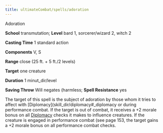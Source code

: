 ```yaml
---
title: ultimateCombat/spells/adoration
---
```

Adoration

**School** transmutation; **Level** bard 1, sorcerer/wizard 2, witch 2

**Casting Time** 1 standard action

**Components** V, S

**Range** close (25 ft. + 5 ft./2 levels)

**Target** one creature

**Duration** 1 minut_dir/level

**Saving Throw** Will negates (harmless; **Spell Resistance** yes

The target of this spell is the subject of adoration by those whom it tries to affect with [Diplomacy](skill_dir/diplomacy#_diplomacy or during performance combat. If the target is out of combat, it receives a +2 morale bonus on all [Diplomacy](skill_dir/diplomacy#_diplomacy) checks it makes to influence creatures. If the creature is engaged in performance combat (see page 153, the target gains a +2 morale bonus on all performance combat checks.

